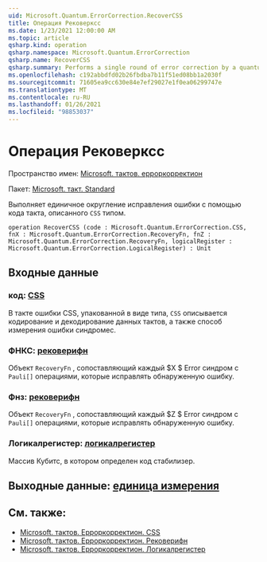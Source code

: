 ```yaml
---
uid: Microsoft.Quantum.ErrorCorrection.RecoverCSS
title: Операция Рековерксс
ms.date: 1/23/2021 12:00:00 AM
ms.topic: article
qsharp.kind: operation
qsharp.namespace: Microsoft.Quantum.ErrorCorrection
qsharp.name: RecoverCSS
qsharp.summary: Performs a single round of error correction by a quantum code described by a `CSS` type.
ms.openlocfilehash: c192abbdfd02b26fbdba7b11f51ed08bb1a2030f
ms.sourcegitcommit: 71605ea9cc630e84e7ef29027e1f0ea06299747e
ms.translationtype: MT
ms.contentlocale: ru-RU
ms.lasthandoff: 01/26/2021
ms.locfileid: "98853037"
---
```

# <a name="recovercss-operation"></a>Операция Рековерксс

Пространство имен: [Microsoft. тактов. ерроркорректион](xref:Microsoft.Quantum.ErrorCorrection)

Пакет: [Microsoft. такт. Standard](https://nuget.org/packages/Microsoft.Quantum.Standard)


Выполняет единичное округление исправления ошибки с помощью кода такта, описанного `CSS` типом.

```qsharp
operation RecoverCSS (code : Microsoft.Quantum.ErrorCorrection.CSS, fnX : Microsoft.Quantum.ErrorCorrection.RecoveryFn, fnZ : Microsoft.Quantum.ErrorCorrection.RecoveryFn, logicalRegister : Microsoft.Quantum.ErrorCorrection.LogicalRegister) : Unit
```


## <a name="input"></a>Входные данные

### <a name="code--css"></a>код: [CSS](xref:Microsoft.Quantum.ErrorCorrection.CSS)

В такте ошибки CSS, упакованной в виде типа, `CSS` описывается кодирование и декодирование данных тактов, а также способ измерения ошибки синдромес.


### <a name="fnx--recoveryfn"></a>ФНКС: [рековерифн](xref:Microsoft.Quantum.ErrorCorrection.RecoveryFn)

Объект `RecoveryFn` , сопоставляющий каждый $X $ Error синдром с `Pauli[]` операциями, которые исправлять обнаруженную ошибку.


### <a name="fnz--recoveryfn"></a>Фнз: [рековерифн](xref:Microsoft.Quantum.ErrorCorrection.RecoveryFn)

Объект `RecoveryFn` , сопоставляющий каждый $Z $ Error синдром с `Pauli[]` операциями, которые исправлять обнаруженную ошибку.


### <a name="logicalregister--logicalregister"></a>Логикалрегистер: [логикалрегистер](xref:Microsoft.Quantum.ErrorCorrection.LogicalRegister)

Массив Кубитс, в котором определен код стабилизер.



## <a name="output--unit"></a>Выходные данные: [единица измерения](xref:microsoft.quantum.lang-ref.unit)



## <a name="see-also"></a>См. также:

- [Microsoft. тактов. Ерроркорректион. CSS](xref:Microsoft.Quantum.ErrorCorrection.CSS)
- [Microsoft. тактов. Ерроркорректион. Рековерифн](xref:Microsoft.Quantum.ErrorCorrection.RecoveryFn)
- [Microsoft. тактов. Ерроркорректион. Логикалрегистер](xref:Microsoft.Quantum.ErrorCorrection.LogicalRegister)
